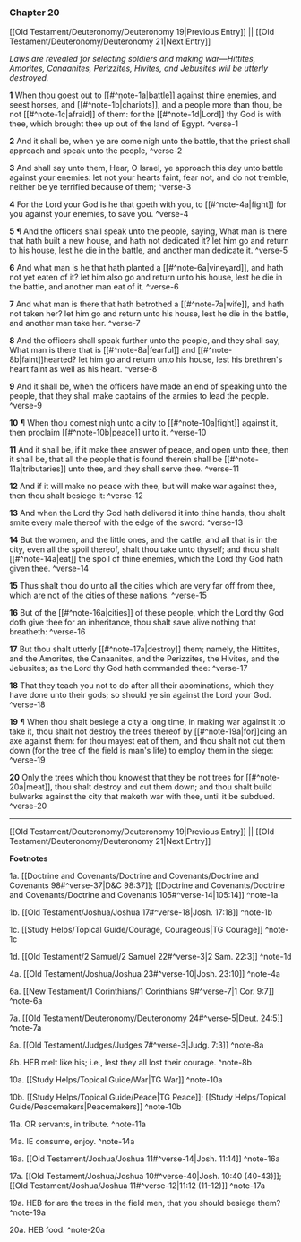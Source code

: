 ### Chapter 20

[[Old Testament/Deuteronomy/Deuteronomy 19|Previous Entry]]  ||  [[Old Testament/Deuteronomy/Deuteronomy 21|Next Entry]]

*Laws are revealed for selecting soldiers and making war—Hittites, Amorites, Canaanites, Perizzites, Hivites, and Jebusites will be utterly destroyed.*

**1**  When thou goest out to [[#^note-1a|battle]] against thine enemies, and seest horses, and [[#^note-1b|chariots]], and a people more than thou, be not [[#^note-1c|afraid]] of them: for the [[#^note-1d|Lord]] thy God is with thee, which brought thee up out of the land of Egypt. ^verse-1

**2**  And it shall be, when ye are come nigh unto the battle, that the priest shall approach and speak unto the people, ^verse-2

**3**  And shall say unto them, Hear, O Israel, ye approach this day unto battle against your enemies: let not your hearts faint, fear not, and do not tremble, neither be ye terrified because of them; ^verse-3

**4**  For the Lord your God is he that goeth with you, to [[#^note-4a|fight]] for you against your enemies, to save you. ^verse-4

**5**  ¶ And the officers shall speak unto the people, saying, What man is there that hath built a new house, and hath not dedicated it? let him go and return to his house, lest he die in the battle, and another man dedicate it. ^verse-5

**6**  And what man is he that hath planted a [[#^note-6a|vineyard]], and hath not yet eaten of it? let him also go and return unto his house, lest he die in the battle, and another man eat of it. ^verse-6

**7**  And what man is there that hath betrothed a [[#^note-7a|wife]], and hath not taken her? let him go and return unto his house, lest he die in the battle, and another man take her. ^verse-7

**8**  And the officers shall speak further unto the people, and they shall say, What man is there that is [[#^note-8a|fearful]] and [[#^note-8b|faint]]hearted? let him go and return unto his house, lest his brethren's heart faint as well as his heart. ^verse-8

**9**  And it shall be, when the officers have made an end of speaking unto the people, that they shall make captains of the armies to lead the people. ^verse-9

**10**  ¶ When thou comest nigh unto a city to [[#^note-10a|fight]] against it, then proclaim [[#^note-10b|peace]] unto it. ^verse-10

**11**  And it shall be, if it make thee answer of peace, and open unto thee, then it shall be, that all the people that is found therein shall be [[#^note-11a|tributaries]] unto thee, and they shall serve thee. ^verse-11

**12**  And if it will make no peace with thee, but will make war against thee, then thou shalt besiege it: ^verse-12

**13**  And when the Lord thy God hath delivered it into thine hands, thou shalt smite every male thereof with the edge of the sword: ^verse-13

**14**  But the women, and the little ones, and the cattle, and all that is in the city, even all the spoil thereof, shalt thou take unto thyself; and thou shalt [[#^note-14a|eat]] the spoil of thine enemies, which the Lord thy God hath given thee. ^verse-14

**15**  Thus shalt thou do unto all the cities which are very far off from thee, which are not of the cities of these nations. ^verse-15

**16**  But of the [[#^note-16a|cities]] of these people, which the Lord thy God doth give thee for an inheritance, thou shalt save alive nothing that breatheth: ^verse-16

**17**  But thou shalt utterly [[#^note-17a|destroy]] them; namely, the Hittites, and the Amorites, the Canaanites, and the Perizzites, the Hivites, and the Jebusites; as the Lord thy God hath commanded thee: ^verse-17

**18**  That they teach you not to do after all their abominations, which they have done unto their gods; so should ye sin against the Lord your God. ^verse-18

**19**  ¶ When thou shalt besiege a city a long time, in making war against it to take it, thou shalt not destroy the trees thereof by [[#^note-19a|for]]cing an axe against them: for thou mayest eat of them, and thou shalt not cut them down (for the tree of the field is man's life) to employ them in the siege: ^verse-19

**20**  Only the trees which thou knowest that they be not trees for [[#^note-20a|meat]], thou shalt destroy and cut them down; and thou shalt build bulwarks against the city that maketh war with thee, until it be subdued. ^verse-20


---
[[Old Testament/Deuteronomy/Deuteronomy 19|Previous Entry]]  ||  [[Old Testament/Deuteronomy/Deuteronomy 21|Next Entry]]


**Footnotes**


1a. [[Doctrine and Covenants/Doctrine and Covenants/Doctrine and Covenants 98#^verse-37|D&C 98:37]]; [[Doctrine and Covenants/Doctrine and Covenants/Doctrine and Covenants 105#^verse-14|105:14]] ^note-1a

1b. [[Old Testament/Joshua/Joshua 17#^verse-18|Josh. 17:18]] ^note-1b

1c. [[Study Helps/Topical Guide/Courage, Courageous|TG Courage]] ^note-1c

1d. [[Old Testament/2 Samuel/2 Samuel 22#^verse-3|2 Sam. 22:3]] ^note-1d

4a. [[Old Testament/Joshua/Joshua 23#^verse-10|Josh. 23:10]] ^note-4a

6a. [[New Testament/1 Corinthians/1 Corinthians 9#^verse-7|1 Cor. 9:7]] ^note-6a

7a. [[Old Testament/Deuteronomy/Deuteronomy 24#^verse-5|Deut. 24:5]] ^note-7a

8a. [[Old Testament/Judges/Judges 7#^verse-3|Judg. 7:3]] ^note-8a

8b. HEB melt like his; i.e., lest they all lost their courage. ^note-8b

10a. [[Study Helps/Topical Guide/War|TG War]] ^note-10a

10b. [[Study Helps/Topical Guide/Peace|TG Peace]]; [[Study Helps/Topical Guide/Peacemakers|Peacemakers]] ^note-10b

11a. OR servants, in tribute. ^note-11a

14a. IE consume, enjoy. ^note-14a

16a. [[Old Testament/Joshua/Joshua 11#^verse-14|Josh. 11:14]] ^note-16a

17a. [[Old Testament/Joshua/Joshua 10#^verse-40|Josh. 10:40 (40-43)]]; [[Old Testament/Joshua/Joshua 11#^verse-12|11:12 (11-12)]] ^note-17a

19a. HEB for are the trees in the field men, that you should besiege them? ^note-19a

20a. HEB food. ^note-20a